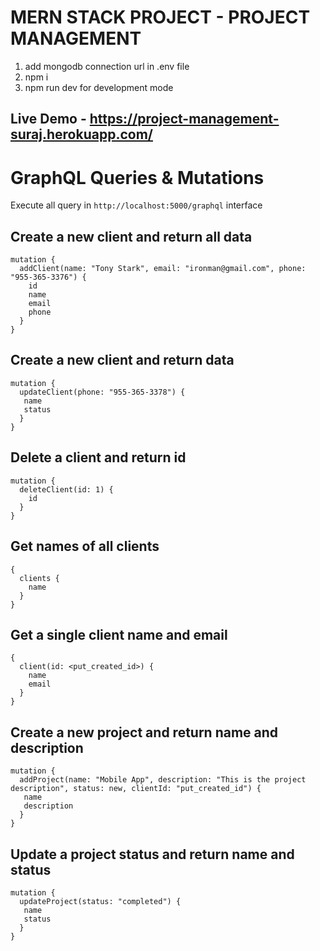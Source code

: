 # MERN STACK PROJECT - PROJECT MANAGEMENT

1. add mongodb connection url in .env file
2. npm i
3. npm run dev for development mode

## Live Demo - https://project-management-suraj.herokuapp.com/

# GraphQL Queries & Mutations

Execute all query in `http://localhost:5000/graphql` interface

## Create a new client and return all data
```
mutation {
  addClient(name: "Tony Stark", email: "ironman@gmail.com", phone: "955-365-3376") {
    id
    name
    email
    phone
  }
}
```

## Create a new client and return data
```
mutation {
  updateClient(phone: "955-365-3378") {
   name
   status
  }
}
```

## Delete a client and return id
```
mutation {
  deleteClient(id: 1) {
    id
  }
}
```

## Get names of all clients
```
{
  clients {
    name
  }
}
```

## Get a single client name and email
```
{
  client(id: <put_created_id>) {
    name
    email
  }
}
```

## Create a new project and return name and description
```
mutation {
  addProject(name: "Mobile App", description: "This is the project description", status: new, clientId: "put_created_id") {
   name
   description
  }
}
```

## Update a project status and return name and status
```
mutation {
  updateProject(status: "completed") {
   name
   status
  }
}
```


